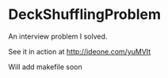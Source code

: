 # DeckShufflingProblem
An interview problem I solved.

See it in action at http://ideone.com/yuMVIt

Will add makefile soon
